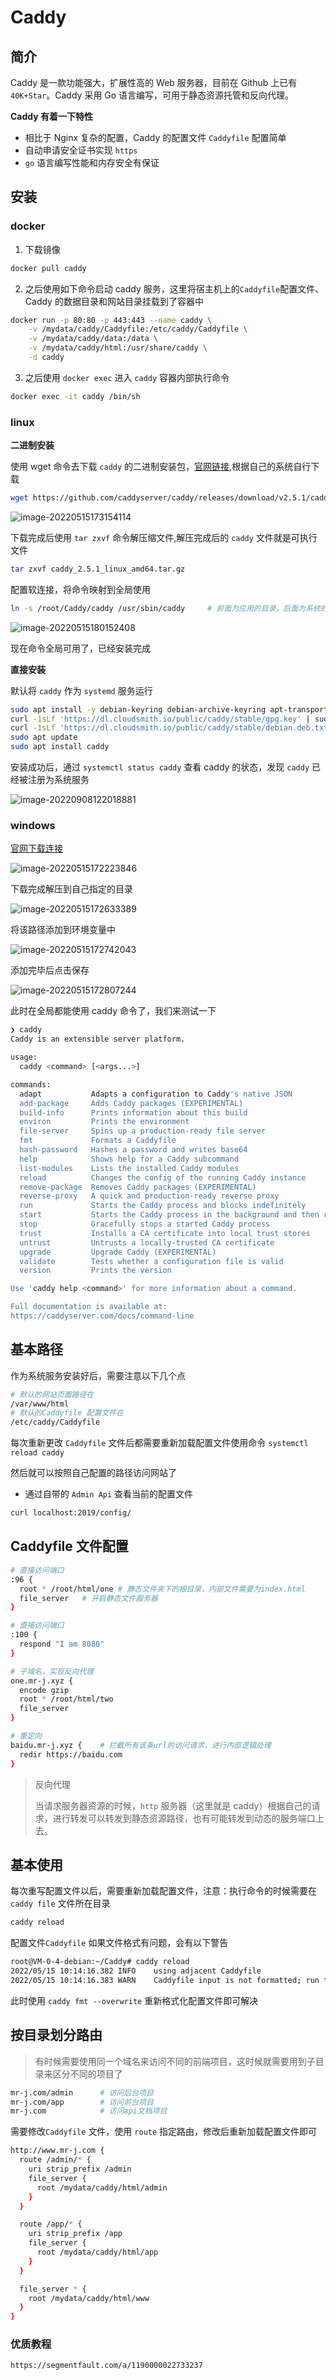# Caddy

## 简介

Caddy 是一款功能强大，扩展性高的 Web 服务器，目前在 Github 上已有`40K+Star`。Caddy 采用 Go 语言编写，可用于静态资源托管和反向代理。

**Caddy 有着一下特性**

- 相比于 Nginx 复杂的配置，Caddy 的配置文件 `Caddyfile` 配置简单
- 自动申请安全证书实现 `https`
- `go` 语言编写性能和内存安全有保证

## 安装

### docker

1. 下载镜像

```sh
docker pull caddy
```

2. 之后使用如下命令启动 caddy 服务，这里将宿主机上的`Caddyfile`配置文件、Caddy 的数据目录和网站目录挂载到了容器中

```sh
docker run -p 80:80 -p 443:443 --name caddy \
    -v /mydata/caddy/Caddyfile:/etc/caddy/Caddyfile \
    -v /mydata/caddy/data:/data \
    -v /mydata/caddy/html:/usr/share/caddy \
    -d caddy
```

3. 之后使用 `docker exec` 进入 `caddy` 容器内部执行命令

```sh
docker exec -it caddy /bin/sh
```

### linux

**二进制安装**

使用 wget 命令去下载 `caddy` 的二进制安装包，[官网链接](https://github.com/caddyserver/caddy/releases),根据自己的系统自行下载

```sh
wget https://github.com/caddyserver/caddy/releases/download/v2.5.1/caddy_2.5.1_linux_amd64.tar.gz
```

![image-20220515173154114](http://i0.hdslb.com/bfs/album/fa30d0ba8e9c8dbd71f5902f7d456a19b2ff94fa.png)

下载完成后使用 `tar zxvf` 命令解压缩文件,解压完成后的 `caddy` 文件就是可执行文件

```sh
tar zxvf caddy_2.5.1_linux_amd64.tar.gz
```

配置软连接，将命令映射到全局使用

```sh
ln -s /root/Caddy/caddy /usr/sbin/caddy		# 前面为应用的目录，后面为系统的路径
```

![image-20220515180152408](http://i0.hdslb.com/bfs/album/cca8d3b79c3e9442761e87d70d75f04a1cb50458.png)

现在命令全局可用了，已经安装完成

**直接安装**

默认将 `caddy` 作为 `systemd` 服务运行

```sh
sudo apt install -y debian-keyring debian-archive-keyring apt-transport-https
curl -1sLf 'https://dl.cloudsmith.io/public/caddy/stable/gpg.key' | sudo gpg --dearmor -o /usr/share/keyrings/caddy-stable-archive-keyring.gpg
curl -1sLf 'https://dl.cloudsmith.io/public/caddy/stable/debian.deb.txt' | sudo tee /etc/apt/sources.list.d/caddy-stable.list
sudo apt update
sudo apt install caddy
```

安装成功后，通过 `systemctl status caddy` 查看 caddy 的状态，发现 `caddy` 已经被注册为系统服务

![image-20220908122018881](https://i0.hdslb.com/bfs/album/8d0aecae69ab1a1bdf80ee9e6a712f152d0ed46c.png)

### windows

[官网下载连接](https://github.com/caddyserver/caddy/releases)

![image-20220515172223846](http://i0.hdslb.com/bfs/album/456867dd0fe519e88c4e340b8a8b464f6ac547fe.png)

下载完成解压到自己指定的目录

![image-20220515172633389](http://i0.hdslb.com/bfs/album/5703982e50e2c4fe7cfd24a63b1c51a1781b3547.png)

将该路径添加到环境变量中

![image-20220515172742043](http://i0.hdslb.com/bfs/album/35401ab5019d01ae64a3759d1d4ca155b40ce294.png)

添加完毕后点击保存

![image-20220515172807244](http://i0.hdslb.com/bfs/album/a1744115303878b5f8e03d69025c9aabffaa51ec.png)

此时在全局都能使用 caddy 命令了，我们来测试一下

```sh
❯ caddy
Caddy is an extensible server platform.

usage:
  caddy <command> [<args...>]

commands:
  adapt           Adapts a configuration to Caddy's native JSON
  add-package     Adds Caddy packages (EXPERIMENTAL)
  build-info      Prints information about this build
  environ         Prints the environment
  file-server     Spins up a production-ready file server
  fmt             Formats a Caddyfile
  hash-password   Hashes a password and writes base64
  help            Shows help for a Caddy subcommand
  list-modules    Lists the installed Caddy modules
  reload          Changes the config of the running Caddy instance
  remove-package  Removes Caddy packages (EXPERIMENTAL)
  reverse-proxy   A quick and production-ready reverse proxy
  run             Starts the Caddy process and blocks indefinitely
  start           Starts the Caddy process in the background and then returns
  stop            Gracefully stops a started Caddy process
  trust           Installs a CA certificate into local trust stores
  untrust         Untrusts a locally-trusted CA certificate
  upgrade         Upgrade Caddy (EXPERIMENTAL)
  validate        Tests whether a configuration file is valid
  version         Prints the version

Use 'caddy help <command>' for more information about a command.

Full documentation is available at:
https://caddyserver.com/docs/command-line
```

## 基本路径

作为系统服务安装好后，需要注意以下几个点

```sh
# 默认的网站页面路径在
/var/www/html
# 默认的Caddyfile 配置文件在
/etc/caddy/Caddyfile
```

每次重新更改 `Caddyfile` 文件后都需要重新加载配置文件使用命令 `systemctl reload caddy`

然后就可以按照自己配置的路径访问网站了

- 通过自带的 `Admin Api` 查看当前的配置文件

```sh
curl localhost:2019/config/
```

## Caddyfile 文件配置

```sh
# 直接访问端口
:96 {
  root * /root/html/one # 静态文件夹下的根目录，内部文件需要为index.html
  file_server	# 开启静态文件服务器
}

# 直接访问端口
:100 {
  respond "I am 8080"
}

# 子域名，实现反向代理
one.mr-j.xyz {
  encode gzip
  root * /root/html/two
  file_server
}

# 重定向
baidu.mr-j.xyz {	# 拦截所有该条url的访问请求，进行内部逻辑处理
  redir https://baidu.com
}
```

> 反向代理
>
> 当请求服务器资源的时候，`http` 服务器（这里就是 caddy）根据自己的请求，进行转发可以转发到静态资源路径，也有可能转发到动态的服务端口上去。

## 基本使用

每次重写配置文件以后，需要重新加载配置文件，注意：执行命令的时候需要在 `caddy file` 文件所在目录

```sh
caddy reload
```

配置文件`Caddyfile` 如果文件格式有问题，会有以下警告

```sh
root@VM-0-4-debian:~/Caddy# caddy reload
2022/05/15 10:14:16.382 INFO    using adjacent Caddyfile
2022/05/15 10:14:16.383 WARN    Caddyfile input is not formatted; run the 'caddy fmt' command to fix inconsistencies     {"adapter": "caddyfile", "file": "Caddyfile", "line": 4}
```

此时使用 `caddy fmt --overwrite` 重新格式化配置文件即可解决

## 按目录划分路由

> 有时候需要使用同一个域名来访问不同的前端项目，这时候就需要用到子目录来区分不同的项目了

```sh
mr-j.com/admin		# 访问后台项目
mr-j.com/app		# 访问前台项目
mr-j.com		    # 访问api文档项目
```

需要修改`Caddyfile` 文件，使用 `route` 指定路由，修改后重新加载配置文件即可

```sh
http://www.mr-j.com {
  route /admin/* {
    uri strip_prefix /admin
    file_server {
      root /mydata/caddy/html/admin
    }
  }

  route /app/* {
    uri strip_prefix /app
    file_server {
      root /mydata/caddy/html/app
    }
  }

  file_server * {
    root /mydata/caddy/html/www
  }
}
```

### 优质教程

`https://segmentfault.com/a/1190000022733237`

